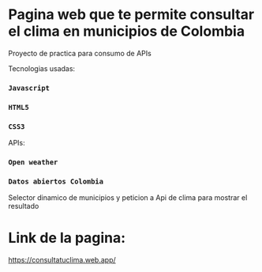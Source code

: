 

# Pagina web que te permite consultar el clima en municipios de Colombia

Proyecto de practica para consumo de APIs

Tecnologias usadas:

### `Javascript`
### `HTML5`
### `CSS3`

APIs:

### `Open weather`
### `Datos abiertos Colombia`

Selector dinamico de municipios y peticion a Api de clima para mostrar el resultado

# Link de la pagina:

https://consultatuclima.web.app/
